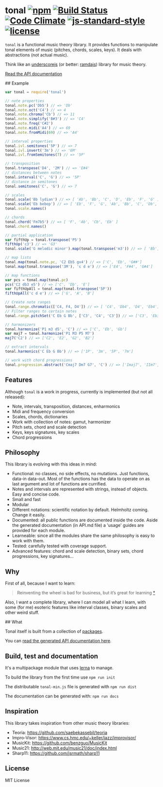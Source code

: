 # tonal [![npm](https://img.shields.io/npm/v/tonal.svg?style=flat-square)](https://www.npmjs.com/package/tonal) [![Build Status](https://travis-ci.org/danigb/tonal.svg?branch=master&style=flat-square)](https://travis-ci.org/danigb/tonal) [![Code Climate](https://codeclimate.com/github/danigb/tonal/badges/gpa.svg?style=flat-square)](https://codeclimate.com/github/danigb/tonal) [![js-standard-style](https://img.shields.io/badge/code%20style-standard-brightgreen.svg?style=flat-square)](https://github.com/feross/standard) [![license](https://img.shields.io/npm/l/tonal.svg?style=flat-square)](https://www.npmjs.com/package/tonal)

`tonal` is a functional music theory library. It provides functions to manipulate tonal elements of music (pitches, chords, scales, keys). It deals with abstractions (not actual music).

Think like an [underscorejs](http://underscorejs.org/) (or better: [ramdajs](http://ramdajs.com/)) library for music theory.

[Read the API documentation](http://danigb.github.io/tonal/api/)

## Example

```js
var tonal = require('tonal')

// note properties
tonal.note.pc('Db5') // => 'Db'
tonal.note.oct('C4') // => 4
tonal.note.chroma('Cb') // => 11
tonal.note.simplify('B#3') // => 'C4'
tonal.note.freq('C#2')
tonal.note.midi('A4') // => 69
tonal.note.fromMidi(69) // => 'A4'

// interval properties
tonal.ivl.semitones('5P') // => 7
tonal.ivl.invert('3m') // => '6M'
tonal.ivl.fromSemitones(7) // => '5P'

// transposition
tonal.transpose('D4', '2M') // => 'E#4'
// distances between notes
tonal.interval('C', 'G') // => '5P'
// distance in semitones
tonal.semitones('C', 'G') // => 7

// scales
tonal.scale('Bb lydian') // => [ 'Ab', 'Bb', 'C', 'D', 'Eb', 'F', 'G' ]
tonal.scale('Eb bebop') // => [ 'Eb', 'F', 'G', 'Ab', 'Bb', 'C', 'Db', 'D' ]
tonal.scale.names()

// chords
tonal.chord('Fm7b5') // => [ 'F', 'Ab', 'Cb', 'Eb' ]
tonal.chord.names()

// partial application
var fifthUp = tonal.transpose('P5')
fifthUp('c3') // => 'G3'
tonal.scale('G melodic minor').map(tonal.transpose('m3')) // => [ 'Bb', 'C', 'Db', 'Eb', 'F', 'G', 'A' ]

// map lists
tonal.map(tonal.note.pc, 'C2 Eb5 gx4') // => ['C', 'Eb', 'G##']
tonal.map(tonal.transpose('3M'), 'c d e') // => ['E4', 'F#4', 'G#4']

// map functions
var pcs = tonal.map(tonal.pc)
pcs('C2 db3 e5') // => ['C', 'Db', 'E']
var fifthUpAll = tonal.map(tonal.transpose('5P'))
fifthUpAll('c d e') // => ['G', 'A', 'B']

// Create note ranges
tonal.range.chromatic(['C4, F4, D4']) // => [ 'C4', 'Db4', 'D4', 'Eb4', 'E4', 'F4', 'E4', 'Eb4', 'D4' ]
// Filter ranges to certain notes
tonal.range.pitchSet('C Eb G Bb', ['C3', 'C4', 'C3']) // => ['C3', 'Eb3', 'G3', 'Bb3', 'C4', 'Bb3', 'G3', 'Eb3', 'C3']

// harmonizers
tonal.harmonize('P1 m3 d5', 'C') // => ['C', 'Eb', 'Gb']
var maj7 = tonal.harmonize('P1 M3 P5 M7')
maj7('C2') // => ['C2', 'E2', 'G2', 'B2']

// extract intervals
tonal.harmonics('C Eb G Bb') // => ['1P', '3m', '5P', '7m']

// work with chord progressions
tonal.progression.abstract('Cmaj7 Dm7 G7', 'C') // => ['Imaj7', 'IIm7', 'V7']
```

## Features

Although `tonal` is a work in progress, currently is implemented (but not all released):

- Note, intervals, transposition, distances, enharmonics
- Midi and frequency conversion
- Scales, chords, dictionaries
- Work with collection of notes: gamut, harmonizer
- Pitch sets, chord and scale detection
- Keys, keys signatures, key scales
- Chord progressions

## Philosophy

This library is evolving with this ideas in mind:

- Functional: no classes, no side effects, no mutations. Just functions, data-in data-out. Most of the functions has the data to operate on as last argument and lot of functions are currified.
- Notes and intervals are represented with strings, instead of objects. Easy and concise code.
- Small and fast
- Modular
- Different notations: scientific notation by default. Helmholtz coming. Change it easily.
- Documented: all public functions are documented inside the code. Aside the generated documentation (in API.md file) a 'usage' guides are provided for each module.
- Learneable: since all the modules share the same philosophy is easy to work with them.
- Tested: carefully tested with coverage support.
- Advanced features: chord and scale detection, binary sets, chord progressions, key signatures...

## Why

First of all, because I want to learn:

> Reinventing the wheel is bad for business, but it’s great for learning
[*](http://philipwalton.com/articles/how-to-become-a-great-front-end-engineer)

Also, I want a complete library, where I can model all what I learn, with some (for me) esoteric features like interval classes, binary scales and other weird stuff.

## What

Tonal itself is built from a collection of [packages](https://github.com/danigb/tonal/tree/master/packages).

You can [read the generated API documentation here](http://danigb.github.io/tonal/api/).

## Build, test and documentation

It's a multipackage module that uses [lerna](https://github.com/lerna/lerna) to manage.

To build the library from the first time use `npm run init`

The distributable `tonal-min.js` file is generated with `npm run dist`

The documentation can be generated with: `npm run docs`

## Inspiration

This library takes inspiration from other music theory libraries:

- Teoria: https://github.com/saebekassebil/teoria
- Impro-Visor: https://www.cs.hmc.edu/~keller/jazz/improvisor/
- MusicKit: https://github.com/benzguo/MusicKit
- Music21: http://web.mit.edu/music21/doc/index.html
- Sharp11: https://github.com/jsrmath/sharp11

## License

MIT License
